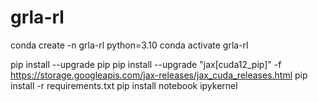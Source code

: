 # grla-rl

conda create -n grla-rl python=3.10
conda activate grla-rl

pip install --upgrade pip
pip install --upgrade "jax[cuda12_pip]" -f https://storage.googleapis.com/jax-releases/jax_cuda_releases.html
pip install -r requirements.txt
pip install notebook ipykernel